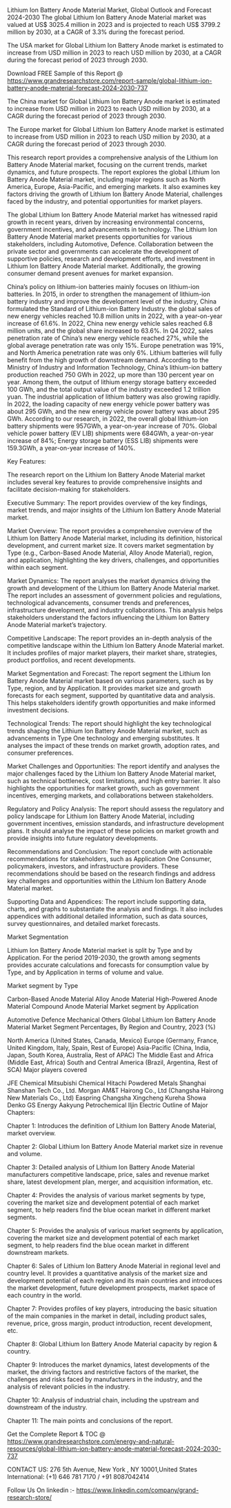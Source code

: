 Lithium Ion Battery Anode Material Market, Global Outlook and Forecast 2024-2030
The global Lithium Ion Battery Anode Material market was valued at US$ 3025.4 million in 2023 and is projected to reach US$ 3799.2 million by 2030, at a CAGR of 3.3% during the forecast period.

The USA market for Global Lithium Ion Battery Anode market is estimated to increase from USD million in 2023 to reach USD million by 2030, at a CAGR during the forecast period of 2023 through 2030.

Download FREE Sample of this Report @ https://www.grandresearchstore.com/report-sample/global-lithium-ion-battery-anode-material-forecast-2024-2030-737

The China market for Global Lithium Ion Battery Anode market is estimated to increase from USD million in 2023 to reach USD million by 2030, at a CAGR during the forecast period of 2023 through 2030.

The Europe market for Global Lithium Ion Battery Anode market is estimated to increase from USD million in 2023 to reach USD million by 2030, at a CAGR during the forecast period of 2023 through 2030.

This research report provides a comprehensive analysis of the Lithium Ion Battery Anode Material market, focusing on the current trends, market dynamics, and future prospects. The report explores the global Lithium Ion Battery Anode Material market, including major regions such as North America, Europe, Asia-Pacific, and emerging markets. It also examines key factors driving the growth of Lithium Ion Battery Anode Material, challenges faced by the industry, and potential opportunities for market players.

The global Lithium Ion Battery Anode Material market has witnessed rapid growth in recent years, driven by increasing environmental concerns, government incentives, and advancements in technology. The Lithium Ion Battery Anode Material market presents opportunities for various stakeholders, including Automotive, Defence. Collaboration between the private sector and governments can accelerate the development of supportive policies, research and development efforts, and investment in Lithium Ion Battery Anode Material market. Additionally, the growing consumer demand present avenues for market expansion.

China’s policy on lithium-ion batteries mainly focuses on lithium-ion batteries. In 2015, in order to strengthen the management of lithium-ion battery industry and improve the development level of the industry, China formulated the Standard of Lithium-ion Battery Industry. the global sales of new energy vehicles reached 10.8 million units in 2022, with a year-on-year increase of 61.6%. In 2022, China new energy vehicle sales reached 6.8 million units, and the global share increased to 63.6%. In Q4 2022, sales penetration rate of China’s new energy vehicle reached 27%, while the global average penetration rate was only 15%. Europe penetration was 19%, and North America penetration rate was only 6%. Lithium batteries will fully benefit from the high growth of downstream demand. According to the Ministry of Industry and Information Technology, China’s lithium-ion battery production reached 750 GWh in 2022, up more than 130 percent year on year. Among them, the output of lithium energy storage battery exceeded 100 GWh, and the total output value of the industry exceeded 1.2 trillion yuan. The industrial application of lithium battery was also growing rapidly. In 2022, the loading capacity of new energy vehicle power battery was about 295 GWh, and the new energy vehicle power battery was about 295 GWh. According to our research, in 2022, the overall global lithium-ion battery shipments were 957GWh, a year-on-year increase of 70%. Global vehicle power battery (EV LIB) shipments were 684GWh, a year-on-year increase of 84%; Energy storage battery (ESS LIB) shipments were 159.3GWh, a year-on-year increase of 140%.

Key Features:

The research report on the Lithium Ion Battery Anode Material market includes several key features to provide comprehensive insights and facilitate decision-making for stakeholders.

Executive Summary: The report provides overview of the key findings, market trends, and major insights of the Lithium Ion Battery Anode Material market.

Market Overview: The report provides a comprehensive overview of the Lithium Ion Battery Anode Material market, including its definition, historical development, and current market size. It covers market segmentation by Type (e.g., Carbon-Based Anode Material, Alloy Anode Material), region, and application, highlighting the key drivers, challenges, and opportunities within each segment.

Market Dynamics: The report analyses the market dynamics driving the growth and development of the Lithium Ion Battery Anode Material market. The report includes an assessment of government policies and regulations, technological advancements, consumer trends and preferences, infrastructure development, and industry collaborations. This analysis helps stakeholders understand the factors influencing the Lithium Ion Battery Anode Material market’s trajectory.

Competitive Landscape: The report provides an in-depth analysis of the competitive landscape within the Lithium Ion Battery Anode Material market. It includes profiles of major market players, their market share, strategies, product portfolios, and recent developments.

Market Segmentation and Forecast: The report segment the Lithium Ion Battery Anode Material market based on various parameters, such as by Type, region, and by Application. It provides market size and growth forecasts for each segment, supported by quantitative data and analysis. This helps stakeholders identify growth opportunities and make informed investment decisions.

Technological Trends: The report should highlight the key technological trends shaping the Lithium Ion Battery Anode Material market, such as advancements in Type One technology and emerging substitutes. It analyses the impact of these trends on market growth, adoption rates, and consumer preferences.

Market Challenges and Opportunities: The report identify and analyses the major challenges faced by the Lithium Ion Battery Anode Material market, such as technical bottleneck, cost limitations, and high entry barrier. It also highlights the opportunities for market growth, such as government incentives, emerging markets, and collaborations between stakeholders.

Regulatory and Policy Analysis: The report should assess the regulatory and policy landscape for Lithium Ion Battery Anode Material, including government incentives, emission standards, and infrastructure development plans. It should analyse the impact of these policies on market growth and provide insights into future regulatory developments.

Recommendations and Conclusion: The report conclude with actionable recommendations for stakeholders, such as Application One Consumer, policymakers, investors, and infrastructure providers. These recommendations should be based on the research findings and address key challenges and opportunities within the Lithium Ion Battery Anode Material market.

Supporting Data and Appendices: The report include supporting data, charts, and graphs to substantiate the analysis and findings. It also includes appendices with additional detailed information, such as data sources, survey questionnaires, and detailed market forecasts.

Market Segmentation

Lithium Ion Battery Anode Material market is split by Type and by Application. For the period 2019-2030, the growth among segments provides accurate calculations and forecasts for consumption value by Type, and by Application in terms of volume and value.

Market segment by Type

Carbon-Based Anode Material
Alloy Anode Material
High-Powered Anode Material
Compound Anode Material
Market segment by Application

Automotive
Defence
Mechanical
Others
Global Lithium Ion Battery Anode Material Market Segment Percentages, By Region and Country, 2023 (%)

North America (United States, Canada, Mexico)
Europe (Germany, France, United Kingdom, Italy, Spain, Rest of Europe)
Asia-Pacific (China, India, Japan, South Korea, Australia, Rest of APAC)
The Middle East and Africa (Middle East, Africa)
South and Central America (Brazil, Argentina, Rest of SCA)
Major players covered

JFE Chemical
Mitsubishi Chemical
Hitachi Powdered Metals
Shanghai Shanshan Tech Co., Ltd.
Morgan AM&T Hairong Co., Ltd (Changsha Hairong New Materials Co., Ltd)
Easpring
Changsha Xingcheng
Kureha
Showa Denko
GS Energy
Aakyung Petrochemical
Iljin Electric
Outline of Major Chapters:

Chapter 1: Introduces the definition of Lithium Ion Battery Anode Material, market overview.

Chapter 2: Global Lithium Ion Battery Anode Material market size in revenue and volume.

Chapter 3: Detailed analysis of Lithium Ion Battery Anode Material manufacturers competitive landscape, price, sales and revenue market share, latest development plan, merger, and acquisition information, etc.

Chapter 4: Provides the analysis of various market segments by type, covering the market size and development potential of each market segment, to help readers find the blue ocean market in different market segments.

Chapter 5: Provides the analysis of various market segments by application, covering the market size and development potential of each market segment, to help readers find the blue ocean market in different downstream markets.

Chapter 6: Sales of Lithium Ion Battery Anode Material in regional level and country level. It provides a quantitative analysis of the market size and development potential of each region and its main countries and introduces the market development, future development prospects, market space of each country in the world.

Chapter 7: Provides profiles of key players, introducing the basic situation of the main companies in the market in detail, including product sales, revenue, price, gross margin, product introduction, recent development, etc.

Chapter 8: Global Lithium Ion Battery Anode Material capacity by region & country.

Chapter 9: Introduces the market dynamics, latest developments of the market, the driving factors and restrictive factors of the market, the challenges and risks faced by manufacturers in the industry, and the analysis of relevant policies in the industry.

Chapter 10: Analysis of industrial chain, including the upstream and downstream of the industry.

Chapter 11: The main points and conclusions of the report.

Get the Complete Report & TOC @ https://www.grandresearchstore.com/energy-and-natural-resources/global-lithium-ion-battery-anode-material-forecast-2024-2030-737

CONTACT US:
276 5th Avenue, New York , NY 10001,United States
International: (+1) 646 781 7170 / +91 8087042414

Follow Us On linkedin :- https://www.linkedin.com/company/grand-research-store/
